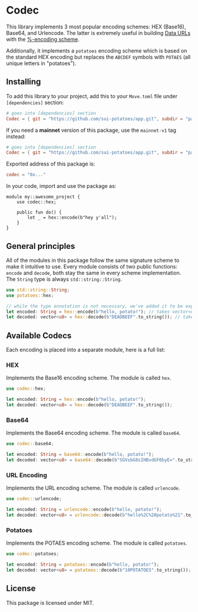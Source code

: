 # Codec

This library implements 3 most popular encoding schemes: HEX (Base16), Base64,
and Urlencode. The latter is extremely useful in building
[Data URLs](https://datatracker.ietf.org/doc/html/rfc2397) with the
[%-encoding scheme](https://datatracker.ietf.org/doc/html/rfc3986).

Additionally, it implements a `potatoes` encoding scheme which is based on the
standard HEX encoding but replaces the `ABCDEF` symbols with `POTAES` (all unique
letters in "potatoes").

## Installing

To add this library to your project, add this to your `Move.toml` file under
`[dependencies]` section:

```toml
# goes into [dependencies] section
Codec = { git = "https://github.com/sui-potatoes/app.git", subdir = "packages/codec", rev = "codec@testnet-v1" }
```

If you need a **mainnet** version of this package, use the `mainnet-v1` tag instead:

```toml
# goes into [dependencies] section
Codec = { git = "https://github.com/sui-potatoes/app.git", subdir = "packages/codec", rev = "codec@mainnet-v1" }
```


Exported address of this package is:

```toml
codec = "0x..."
```

In your code, import and use the package as:

```move
module my::awesome_project {
    use codec::hex;

    public fun do() {
        let _ = hex::encode(b"hey y'all");
    }
}
```

## General principles

All of the modules in this package follow the same signature scheme to make it
intuitive to use. Every module consists of two public functions: `encode` and
`decode`, both stay the same in every scheme implementation. The `String` type
is always `std::string::String`.

```rust
use std::string::String;
use potatoes::hex;

// while the type annotation is not necessary, we've added it to be explicit
let encoded: String = hex::encode(b"hello, potato!"); // takes vector<u8>
let decoded: vector<u8> = hex::decode(b"DEADBEEF".to_string()); // takes String
```

## Available Codecs

Each encoding is placed into a separate module, here is a full list:

### HEX

Implements the Base16 encoding scheme. The module is called `hex`.
```rust
use codec::hex;

let encoded: String = hex::encode(b"hello, potato!");
let decoded: vector<u8> = hex::decode(b"DEADBEEF".to_string());
```

### Base64

Implements the Base64 encoding scheme. The module is called `base64`.
```rust
use codec::base64;

let encoded: String = base64::encode(b"hello, potato!");
let decoded: vector<u8> = base64::decode(b"SGVsbG8sIHBvdGF0byE=".to_string());
```

### URL Encoding

Implements the URL encoding scheme. The module is called `urlencode`.
```rust
use codec::urlencode;

let encoded: String = urlencode::encode(b"hello, potato!");
let decoded: vector<u8> = urlencode::decode(b"hello%2C%20potato%21".to_string());
```

### Potatoes

Implements the POTAES encoding scheme. The module is called `potatoes`.
```rust
use codec::potatoes;

let encoded: String = potatoes::encode(b"hello, potato!");
let decoded: vector<u8> = potatoes::decode(b"10POTATOES".to_string());
```

## License

This package is licensed under MIT.
